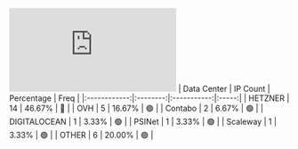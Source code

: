![Diagramm](https://github.com/obajay/StateSync-snapshots/blob/main/Projects/Rebus/1/README.md)
| Data Center | IP Count | Percentage | Freq |
|:------------:|:--------:|:-----------:|:-----:|
| HETZNER | 14 | 46.67% | 🔴 |
| OVH | 5 | 16.67% | 🟢 |
| Contabo | 2 | 6.67% | 🟢 |
| DIGITALOCEAN | 1 | 3.33% | 🟢 |
| PSINet | 1 | 3.33% | 🟢 |
| Scaleway | 1 | 3.33% | 🟢 |
| OTHER | 6 | 20.00% | 🟢 |